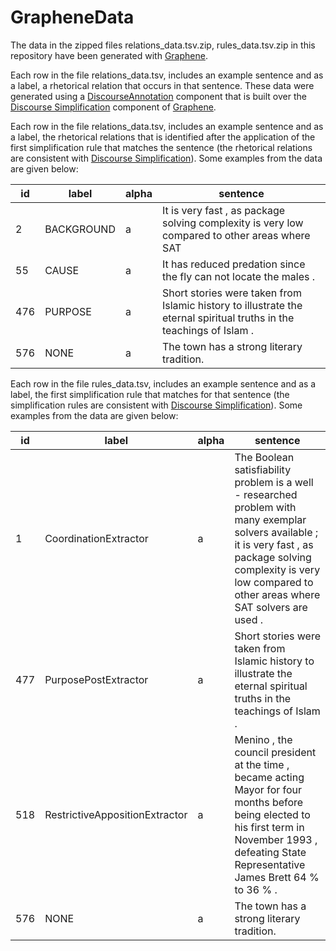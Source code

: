 # GrapheneData
The data in the zipped files relations_data.tsv.zip, rules_data.tsv.zip in this repository have been generated with [Graphene](https://github.com/Lambda-3/Graphene). 

Each row in the file relations_data.tsv, includes an example sentence and as a label, a rhetorical relation that occurs in that sentence. These data were generated using a [DiscourseAnnotation](https://github.com/kkatsamaktsis/DiscourseAnnotation) component that is built over the [Discourse Simplification](https://github.com/Lambda-3/DiscourseSimplification) component of [Graphene](https://github.com/Lambda-3/Graphene). 

Each row in the file relations_data.tsv, includes an example sentence and as a label, the rhetorical relations that is identified after the application of the first simplification rule that matches the sentence (the rhetorical relations are consistent with [Discourse Simplification](https://github.com/Lambda-3/DiscourseSimplification)). Some examples from the data are given below:

| id | label | alpha | sentence |
| ------------- | ------------- | ------------- | -------------------------- |
| 2 | BACKGROUND | a | It is very fast , as package solving complexity is very low compared to other areas where SAT |solvers are used . |
| 55 | CAUSE | a | It has reduced predation since the fly can not locate the males . |
| 476 | PURPOSE | a | Short stories were taken from Islamic history to illustrate the eternal spiritual truths in the teachings of Islam .
| 576 | NONE | a | The town has a strong literary tradition.

Each row in the file rules_data.tsv, includes an example sentence and as a label, the first simplification rule that matches for that sentence (the simplification rules are consistent with [Discourse Simplification](https://github.com/Lambda-3/DiscourseSimplification)). Some examples from the data are given below:

| id | label | alpha | sentence |
| ------------- | ------------- | ------------- | -------------------------- |
| 1 | CoordinationExtractor | a | The Boolean satisfiability problem is a well - researched problem with many exemplar solvers available ; it is very fast , as package solving complexity is very low compared to other areas where SAT solvers are used . |
| 477 | PurposePostExtractor | a | Short stories were taken from Islamic history to illustrate the eternal spiritual truths in the teachings of Islam . |
| 518 | RestrictiveAppositionExtractor | a | Menino , the council president at the time , became acting Mayor for four months before being elected to his first term in November 1993 , defeating State Representative James Brett 64 % to 36 % . |
| 576 | NONE | a | The town has a strong literary tradition.
